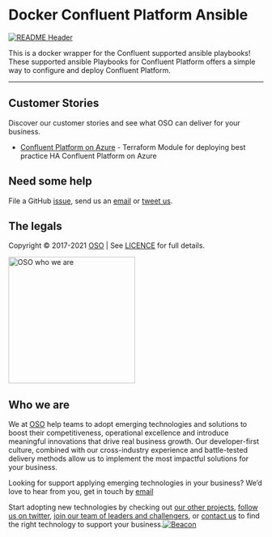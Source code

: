 
<!-- markdownlint-disable -->
# Docker Confluent Platform Ansible
<!-- markdownlint-restore -->

[![README Header][readme_header_img]][readme_header_link]

<!--




  ** DO NOT EDIT THIS FILE
  **
  ** This file was automatically generated by the `build-harness`.
  ** 1) Make all changes to `README.yaml`
  ** 2) Run `make init` (you only need to do this once)
  ** 3) Run`make readme` to rebuild this file.
  **
  ** (We maintain HUNDREDS of open source projects. This is how we maintain our sanity.)
  **





-->
This is a docker wrapper for the Confluent supported ansible playbooks! These supported ansible Playbooks for Confluent Platform offers a simple way to configure and deploy Confluent Platform.

---















## Customer Stories

Discover our customer stories and see what OSO can deliver for your business.

- [Confluent Platform on Azure](https://github.com/osodevops/terraform-azure-confluent-platform) - Terraform Module for deploying best practice HA Confluent Platform on Azure



## Need some help

File a GitHub [issue](https://github.com/osodevops/docker-cp-ansible/issues), send us an [email][email] or [tweet us][twitter].

## The legals

Copyright © 2017-2021 [OSO](https://oso.sh) | See [LICENCE](LICENSE) for full details.

[<img src="https://oso-public-resources.s3.eu-west-1.amazonaws.com/oso-logo-green.png" alt="OSO who we are" width="250"/>](https://oso.sh/who-we-are/)

## Who we are

We at [OSO][website] help teams to adopt emerging technologies and solutions to boost their competitiveness, operational excellence and introduce meaningful innovations that drive real business growth. Our developer-first culture, combined with our cross-industry experience and battle-tested delivery methods allow us to implement the most impactful solutions for your business.

Looking for support applying emerging technologies in your business? We’d love to hear from you, get in touch by [email][email]

Start adopting new technologies by checking out [our other projects][github], [follow us on twitter][twitter], [join our team of leaders and challengers][careers], or [contact us][contact] to find the right technology to support your business.[![Beacon][beacon]][website]

  [logo]: https://oso-public-resources.s3.eu-west-1.amazonaws.com/oso-logo-green.png
  [website]: https://oso.sh?utm_source=github&utm_medium=readme&utm_campaign=osodevops/docker-cp-ansible&utm_content=website
  [github]: https://github.com/osodevops?utm_source=github&utm_medium=readme&utm_campaign=osodevops/docker-cp-ansible&utm_content=github
  [careers]: https://oso.sh/careers/?utm_source=github&utm_medium=readme&utm_campaign=osodevops/docker-cp-ansible&utm_content=careers
  [contact]: https://oso.sh/contact/?utm_source=github&utm_medium=readme&utm_campaign=osodevops/docker-cp-ansible&utm_content=contact
  [linkedin]: https://www.linkedin.com/company/oso-devops?utm_source=github&utm_medium=readme&utm_campaign=osodevops/docker-cp-ansible&utm_content=linkedin
  [twitter]: https://twitter.com/osodevops?utm_source=github&utm_medium=readme&utm_campaign=osodevops/docker-cp-ansible&utm_content=twitter
  [email]: mailto:enquiries@oso.sh?utm_source=github&utm_medium=readme&utm_campaign=osodevops/docker-cp-ansible&utm_content=email
  [readme_header_img]: https://oso-public-resources.s3.eu-west-1.amazonaws.com/oso-animation.gif
  [readme_header_link]: https://oso.sh/what-we-do/?utm_source=github&utm_medium=readme&utm_campaign=osodevops/docker-cp-ansible&utm_content=readme_header_link
  [beacon]: https://github-analyics.ew.r.appspot.com/G-WV0Q3HYW08/osodevops/docker-cp-ansible?pixel&cs=github&cm=readme&an=docker-cp-ansible
